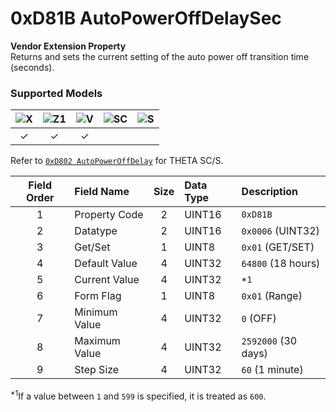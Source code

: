 # 0xD81B AutoPowerOffDelaySec

**Vendor Extension Property**  
Returns and sets the current setting of the auto power off transition time (seconds).  

### Supported Models
| ![X](https://img.shields.io/badge/X-purple) | ![Z1](https://img.shields.io/badge/Z1-blue) | ![V](https://img.shields.io/badge/V-green) | ![SC](https://img.shields.io/badge/SC-orange) | ![S](https://img.shields.io/badge/S-red) |
|:-:|:-:|:-:|:-:|:-:|
| ✓ | ✓ | ✓ |   |   |

Refer to [`0xD802 AutoPowerOffDelay`](./auto_power_off_delay.md) for THETA SC/S.  

| Field Order | Field Name | Size | Data Type | Description |
|:-:|:--|:-:|:--|:--|
| 1 | Property Code | 2 | UINT16 | `0xD81B` |
| 2 | Datatype | 2 | UINT16 | `0x0006` (UINT32) |
| 3 | Get/Set | 1 | UINT8 | `0x01` (GET/SET) |
| 4 | Default Value | 4 | UINT32 | `64800` (18 hours) |
| 5 | Current Value | 4 | UINT32 | <sup>\*1</sup> |
| 6 | Form Flag | 1 | UINT8 | `0x01` (Range) |
| 7 | Minimum Value | 4 | UINT32 | `0` (OFF) |
| 8 | Maximum Value | 4 | UINT32 | `2592000` (30 days) |
| 9 | Step Size | 4 | UINT32 | `60` (1 minute) |

<sup>\*1</sup>If a value between `1` and `599` is specified, it is treated as `600`.  
